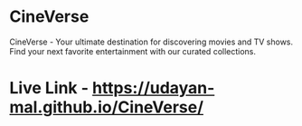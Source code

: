 # CineVerse
CineVerse - Your ultimate destination for discovering movies and TV shows. Find your next favorite entertainment with our curated collections.

# Live Link - https://udayan-mal.github.io/CineVerse/
